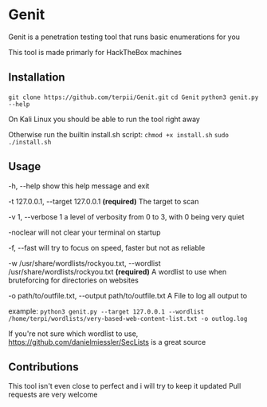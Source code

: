 # Genit

Genit is a penetration testing tool that runs basic enumerations for you

This tool is made primarly for HackTheBox machines

## Installation

`git clone https://github.com/terpii/Genit.git`
`cd Genit`
`python3 genit.py --help`

On Kali Linux you should be able to run the tool right away

Otherwise run the builtin install.sh script:
`chmod +x install.sh`
`sudo ./install.sh`

## Usage

-h, --help            show this help message and exit

-t 127.0.0.1, --target 127.0.0.1 **(required)**
                        The target to scan
                     
-v 1, --verbose 1     a level of verbosity from 0 to 3, with 0 being very
                        quiet
                        
-noclear             will not clear your terminal on startup

-f, --fast            will try to focus on speed, faster but not as reliable

-w /usr/share/wordlists/rockyou.txt, --wordlist /usr/share/wordlists/rockyou.txt **(required)**
                        A wordlist to use when bruteforcing for directories on
                        websites
                        
-o path/to/outfile.txt, --output path/to/outfile.txt
                        A File to log all output to

example:
`python3 genit.py --target 127.0.0.1 --wordlist /home/terpi/wordlists/very-based-web-content-list.txt -o outlog.log`

If you're not sure which wordlist to use, https://github.com/danielmiessler/SecLists is a great source

## Contributions

This tool isn't even close to perfect and i will try to keep it updated
Pull requests are very welcome
